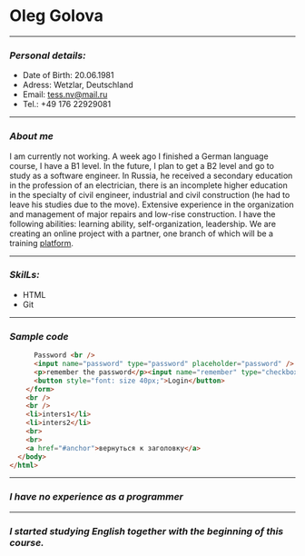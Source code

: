# **Oleg Golova**
---
### *Personal details:*
* Date of Birth: 20.06.1981
* Adress: Wetzlar, Deutschland
* Email: tess.nv@mail.ru
* Tel.: +49 176 22929081
***
### _About me_
I am currently not working. A week ago I finished a German language course, I have a B1 level. In the future, I plan to get a B2 level and go to study as a software engineer. In Russia, he received a secondary education in the profession of an electrician, there is an incomplete higher education in the specialty of civil engineer, industrial and civil construction (he had to leave his studies due to the move). Extensive experience in the organization and management of major repairs and low-rise construction. I have the following abilities: learning ability, self-organization, leadership. We are creating an online project with a partner, one branch of which will be a training [platform](https://skildung.com/).
___
### *SkilLs:*
* HTML
* Git
___
### *Sample code*
```html
      Password <br />
      <input name="password" type="password" placeholder="password" />
      <p>remember the password</p><input name="remember" type="checkbox" value="yes"/><br>
      <button style="font: size 40px;">Login</button>
    </form>
    <br />
    <br />
    <li>inters1</li>
    <li>inters2</li>
    <br>
    <br>
    <a href="#anchor">вернуться к заголовку</a>
  </body>
</html>
```
___
### *I have no experience as a programmer*
___
### *I started studying English together with the beginning of this course.*